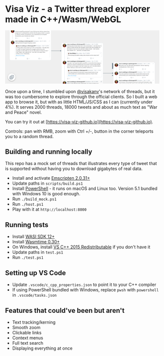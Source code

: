 # Visa Viz - a Twitter thread explorer made in C++/Wasm/WebGL
![Screenshot](screenshot.png)

Once upon a time, I stumbled upon [@visakanv](https://twitter.com/visakanv)'s network of threads, but it was too cumbersome to explore through the official clients. So I built a web app to browse it, but with as little HTML/JS/CSS as I can (currently under 4%). It serves 2000 threads, 18000 tweets and about as much text as "War and Peace" novel.

You can try it out at [https://visa-viz-github.io](https://visa-viz-github.io).

Controls: pan with RMB, zoom with Ctrl +/-, button in the corner teleports you to a random thread.

## Building and running locally
This repo has a mock set of threads that illustrates every type of tweet that is supported without having you to download gigabytes of real data.
* Install and activate [Emscripten 2.0.31+](https://emscripten.org/docs/getting_started/downloads.html)
* Update paths in `scripts/build.ps1`
* Install [PowerShell](https://docs.microsoft.com/en-us/powershell/scripting/install/installing-powershell) - it runs on macOS and Linux too. Version 5.1 bundled with Windows 10 is good enough.
* Run `./build_mock.ps1`
* Run `./host.ps1`
* Play with it at `http://localhost:8000`

## Running tests
* Install [WASI SDK 12+](https://github.com/WebAssembly/wasi-sdk/releases)
* Install [Wasmtime 0.30+](https://wasmtime.dev/)
* On Windows, install [VS C++ 2015 Redistributable](https://www.microsoft.com/en-us/download/details.aspx?id=53840) if you don't have it
* Update paths in `test.ps1`
* Run `./test.ps1`

## Setting up VS Code
* Update `.vscode/c_cpp_properties.json` to point it to your C++ compiler
* If using PowerShell bundled with Windows, replace `pwsh` with `powershell` in `.vscode/tasks.json`

## Features that could've been but aren't
* Text tracking/kerning
* Smooth zoom
* Clickable links
* Context menus
* Full text search
* Displaying everything at once